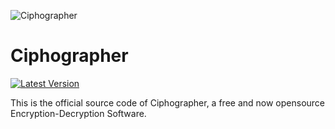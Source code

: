 
![Ciphographer](https://cpllabs.weebly.com/uploads/1/1/6/2/116234843/published/20200329-215400-1.png?1585554492)
# Ciphographer

[![Latest Version](https://img.shields.io/github/v/release/cpllabs/ciphographer?color=green&label=Latest%20Release)](https://github.com/cpllabs/ciphographer/latest)

This is the official source code of Ciphographer, a free and now opensource Encryption-Decryption Software.
